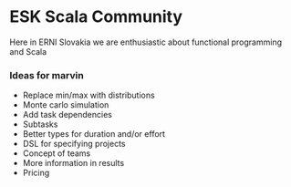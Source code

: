 # ESK Scala Community

Here in ERNI Slovakia we are enthusiastic about functional programming and Scala

### Ideas for marvin

* Replace min/max with distributions
* Monte carlo simulation
* Add task dependencies
* Subtasks
* Better types for duration and/or effort
* DSL for specifying projects
* Concept of teams
* More information in results
* Pricing